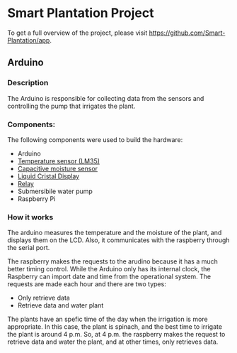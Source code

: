 # Smart Plantation Project

To get a full overview of the project, please visit https://github.com/Smart-Plantation/app.

## Arduino

### Description 

The Arduino is responsible for collecting data from the sensors and controlling the pump that irrigates the plant.

### Components:

The following components were used to build the hardware:

* Arduino
* [Temperature sensor (LM35)](https://www.instructables.com/id/ARDUINO-TEMPERATURE-SENSOR-LM35/)
* [Capacitive moisture sensor](https://how2electronics.com/interface-capacitive-soil-moisture-sensor-arduino/)
* [Liquid Cristal Display](https://www.arduino.cc/en/Tutorial/LiquidCrystalDisplay)
* [Relay](https://www.circuitbasics.com/setting-up-a-5v-relay-on-the-arduino/)
* Submersibile water pump
* Raspberry Pi

### How it works

The arduino measures the temperature and the moisture of the plant, and displays them on the LCD. Also, it communicates with the raspberry through the serial port.

The raspberry makes the requests to the arudino because it has a much better timing control. While the Arduino only has its internal clock, the Raspberry can import date and time from the operational system. The requests are made each hour and there are two types:
* Only retrieve data
* Retrieve data and water plant

The plants have an spefic time of the day when the irrigation is more appropriate. In this case, the plant is spinach, and the best time to irrigate the plant is around  4 p.m. So, at 4 p.m. the raspberry makes the request to retrieve data and water the plant, and at other times, only retrieves data.


